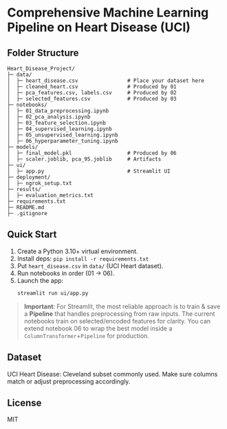 
# Comprehensive Machine Learning Pipeline on Heart Disease (UCI)

## Folder Structure
```
Heart_Disease_Project/
├─ data/
│  ├─ heart_disease.csv                # Place your dataset here
│  ├─ cleaned_heart.csv                # Produced by 01
│  ├─ pca_features.csv, labels.csv     # Produced by 02
│  ├─ selected_features.csv            # Produced by 03
├─ notebooks/
│  ├─ 01_data_preprocessing.ipynb
│  ├─ 02_pca_analysis.ipynb
│  ├─ 03_feature_selection.ipynb
│  ├─ 04_supervised_learning.ipynb
│  ├─ 05_unsupervised_learning.ipynb
│  ├─ 06_hyperparameter_tuning.ipynb
├─ models/
│  ├─ final_model.pkl                  # Produced by 06
│  ├─ scaler.joblib, pca_95.joblib     # Artifacts
├─ ui/
│  ├─ app.py                           # Streamlit UI
├─ deployment/
│  ├─ ngrok_setup.txt
├─ results/
│  ├─ evaluation_metrics.txt
├─ requirements.txt
├─ README.md
├─ .gitignore
```

## Quick Start
1. Create a Python 3.10+ virtual environment.
2. Install deps: `pip install -r requirements.txt`
3. Put `heart_disease.csv` in `data/` (UCI Heart dataset).
4. Run notebooks in order (01 → 06).
5. Launch the app:
   ```bash
   streamlit run ui/app.py
   ```

> **Important**: For Streamlit, the most reliable approach is to train & save a **Pipeline** that handles preprocessing from raw inputs. The current notebooks train on selected/encoded features for clarity. You can extend notebook 06 to wrap the best model inside a `ColumnTransformer`+`Pipeline` for production.

## Dataset
UCI Heart Disease: Cleveland subset commonly used. Make sure columns match or adjust preprocessing accordingly.

## License
MIT
